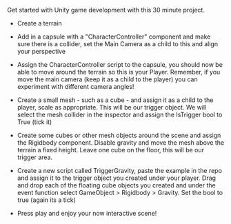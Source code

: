 Get started with Unity game development with this 30 minute project.

- Create a terrain
- Add in a capsule with a "CharacterController" component and make sure there is a collider, set the Main Camera as a child to this and align your perspective
- Assign the CharacterController script to the capsule, you should now be able to move around the terrain so this is your Player. Remember, if you move the main camera (keep it as a child to the player) you can experiment with different camera angles!
- Create a small mesh - such as a cube - and assign it as a child to the player, scale as appropriate. This will be our trigger object. We will select the mesh collider in the inspector and assign the IsTrigger bool to True (tick it)
- Create some cubes or other mesh objects around the scene and assign the Rigidbody component. Disable gravity and move the mesh above the terrain a fixed height. Leave one cube on the floor, this will be our trigger area.
- Create a new script called TriggerGravity, paste the example in the repo and assign it to the trigger object you created under your player. Drag and drop each of the floating cube objects you created and under the event function select GameObject > Rigidbody > Gravity. Set the bool to true (again its a tick)

- Press play and enjoy your now interactive scene!
